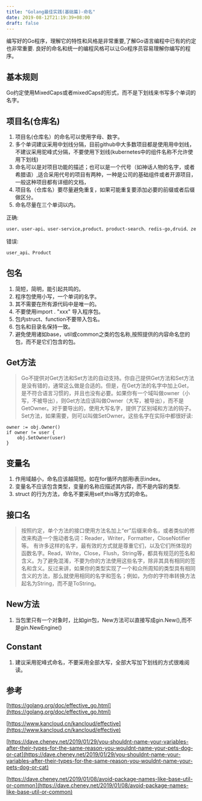 ```yaml
---
title: "Golang最佳实践(基础篇)-命名"
date: 2019-08-12T21:19:39+08:00
draft: false
---
```


编写好的Go程序，理解它的特性和风格是非常重要,了解Go语言编程中已有的约定也非常重要.
良好的命名和统一的编程风格可以让Go程序员容易理解你编写的程序。

## 基本规则

Go约定使用MixedCaps或者mixedCaps的形式，而不是下划线来书写多个单词的名字。

## 项目名(仓库名)

1. 项目名(仓库名）的命名可以使用字母、数字。
2. 多个单词建议采用中划线分隔，目前github中大多数项目都是使用用中划线，不建议采用驼峰式分隔，不要使用下划线(kubernetes中的组件名称不允许使用下划线)
3. 命名可以是对项目功能的描述；也可以是一个代号（如神话人物的名字，或者希腊语）,适合采用代号的项目有两种，一种是公司的基础组件或者开源项目，一般这种项目都有详细的文档，
4. 项目名（仓库名）要尽量避免重复，如果可能重复要添加必要的前缀或者后缀做区分。
5. 命名尽量在三个单词以内。

正确:

```txt
user、user-api、user-service,product、product-search、redis-go,druid、zeus、kubernetes.
```

错误:

```txt
user_api、Product
```

## 包名

1. 简短，简明，能引起共鸣的。
2. 程序包使用小写，一个单词的名字。
3. 其不需要在所有源代码中是唯一的。
4. 不要使用import . "xxx" 导入程序包。
5. 包内struct、function不要带入包名。
6. 包名和目录名保持一致。
7. 避免使用诸如base，util或common之类的包名称,按照提供的内容命名您的包，而不是它们包含的包。

## Get方法

> Go不提供对Get方法和Set方法的自动支持。你自己提供Get方法和Set方法是没有错的，通常这么做是合适的。但是，在Get方法的名字中加上Get，是不符合语言习惯的，并且也没有必要。如果你有一个域叫做owner（小写，不被导出），则Get方法应该叫做Owner（大写，被导出），而不是GetOwner。对于要导出的，使用大写名字，提供了区别域和方法的钩子。Set方法，如果需要，则可以叫做SetOwner。这些名字在实际中都很好读:

```golang
owner := obj.Owner()
if owner != user {
    obj.SetOwner(user)
}
```

## 变量名

1. 作用域越小，命名应该越简短。如在for循环内部用i表示index。
2. 变量名不应该包含类型，变量的名称应描述其内容，而不是内容的类型.
3. struct 的行为方法，命名不要采用self,this等方式的命名。

## 接口名

> 按照约定，单个方法的接口使用方法名加上“er”后缀来命名，或者类似的修改来构造一个施动者名词：Reader，Writer，Formatter，CloseNotifier等。
> 有许多这样的名字，最有效的方式就是尊重它们，以及它们所体现的函数名字。Read，Write，Close，Flush，String等，都具有规范的签名和含义。为了避免混淆，不要为你的方法使用这些名字，除非其具有相同的签名和含义。反过来讲，如果你的类型实现了一个和众所周知的类型具有相同含义的方法，那么就使用相同的名字和签名；例如，为你的字符串转换方法起名为String，而不是ToString。

## New方法

1. 当包里只有一个对象时，比如gin包，New方法可以直接写成gin.New(),而不是gin.NewEngine()

## Constant

1. 建议采用驼峰式命名，不要采用全部大写，全部大写加下划线的方式很难阅读。

## 参考

[https://golang.org/doc/effective_go.html](https://golang.org/doc/effective_go.html)

[https://www.kancloud.cn/kancloud/effective](https://www.kancloud.cn/kancloud/effective)

[https://dave.cheney.net/2019/01/29/you-shouldnt-name-your-variables-after-their-types-for-the-same-reason-you-wouldnt-name-your-pets-dog-or-cat](https://dave.cheney.net/2019/01/29/you-shouldnt-name-your-variables-after-their-types-for-the-same-reason-you-wouldnt-name-your-pets-dog-or-cat)

[https://dave.cheney.net/2019/01/08/avoid-package-names-like-base-util-or-common](https://dave.cheney.net/2019/01/08/avoid-package-names-like-base-util-or-common)
